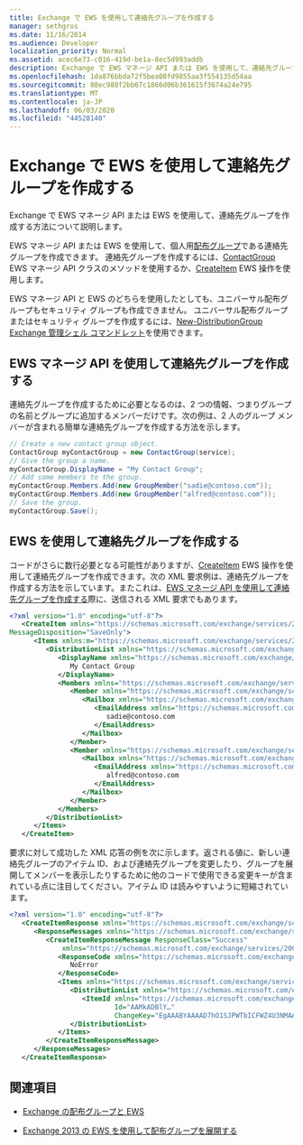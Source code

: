 ```yaml
---
title: Exchange で EWS を使用して連絡先グループを作成する
manager: sethgros
ms.date: 11/16/2014
ms.audience: Developer
localization_priority: Normal
ms.assetid: acec6e73-c016-419d-be1a-8ec5d993addb
description: Exchange で EWS マネージ API または EWS を使用して、連絡先グループを作成する方法について説明します。
ms.openlocfilehash: 1da876bbda72f5bea08fd9855aa3f554135d54aa
ms.sourcegitcommit: 88ec988f2bb67c1866d06b361615f3674a24e795
ms.translationtype: MT
ms.contentlocale: ja-JP
ms.lasthandoff: 06/03/2020
ms.locfileid: "44528140"
---
```

# <a name="create-contact-groups-by-using-ews-in-exchange"></a>Exchange で EWS を使用して連絡先グループを作成する

Exchange で EWS マネージ API または EWS を使用して、連絡先グループを作成する方法について説明します。
  
EWS マネージ API または EWS を使用して、個人用[配布グループ](distribution-groups-and-ews-in-exchange.md)である連絡先グループを作成できます。 連絡先グループを作成するには、[ContactGroup](https://msdn.microsoft.com/library/office/microsoft.exchange.webservices.data.contactgroup%28v=exchg.80%29.aspx) EWS マネージ API クラスのメソッドを使用するか、[CreateItem](https://msdn.microsoft.com/library/78a52120-f1d0-4ed7-8748-436e554f75b6%28Office.15%29.aspx) EWS 操作を使用します。 
  
EWS マネージ API と EWS のどちらを使用したとしても、ユニバーサル配布グループもセキュリティ グループも作成できません。 ユニバーサル配布グループまたはセキュリティ グループを作成するには、[New-DistributionGroup](https://technet.microsoft.com/library/aa998856%28v=exchg.150%29.aspx) [Exchange 管理シェル コマンドレット](https://msdn.microsoft.com/library/ff326159%28v=exchg.140%29.aspx)を使用できます。 
  
## <a name="create-a-contact-group-by-using-the-ews-managed-api"></a>EWS マネージ API を使用して連絡先グループを作成する
<a name="bk_EWSMA"> </a>

連絡先グループを作成するために必要となるのは、2 つの情報、つまりグループの名前とグループに追加するメンバーだけです。次の例は、2 人のグループ メンバーが含まれる簡単な連絡先グループを作成する方法を示します。
  
```cs
// Create a new contact group object.
ContactGroup myContactGroup = new ContactGroup(service);
// Give the group a name.
myContactGroup.DisplayName = "My Contact Group";
// Add some members to the group.
myContactGroup.Members.Add(new GroupMember("sadie@contoso.com"));
myContactGroup.Members.Add(new GroupMember("alfred@contoso.com"));
// Save the group.
myContactGroup.Save();

```

## <a name="create-a-contact-group-by-using-ews"></a>EWS を使用して連絡先グループを作成する
<a name="bk_EWSMA"> </a>

コードがさらに数行必要となる可能性がありますが、[CreateItem](https://msdn.microsoft.com/library/78a52120-f1d0-4ed7-8748-436e554f75b6%28Office.15%29.aspx) EWS 操作を使用して連絡先グループを作成できます。次の XML 要求例は、連絡先グループを作成する方法を示しています。またこれは、[EWS マネージ API を使用して連絡先グループを作成する](#bk_EWSMA)際に、送信される XML 要求でもあります。
  
```XML
<?xml version="1.0" encoding="utf-8"?>
   <CreateItem xmlns="https://schemas.microsoft.com/exchange/services/2006/messages" 
MessageDisposition="SaveOnly">
      <Items xmlns:m="https://schemas.microsoft.com/exchange/services/2006/messages">
         <DistributionList xmlns="https://schemas.microsoft.com/exchange/services/2006/types">
            <DisplayName xmlns="https://schemas.microsoft.com/exchange/services/2006/types">
               My Contact Group
            </DisplayName>
            <Members xmlns="https://schemas.microsoft.com/exchange/services/2006/types">
               <Member xmlns="https://schemas.microsoft.com/exchange/services/2006/types">
                  <Mailbox xmlns="https://schemas.microsoft.com/exchange/services/2006/types">
                     <EmailAddress xmlns="https://schemas.microsoft.com/exchange/services/2006/types">
                        sadie@contoso.com
                     </EmailAddress>
                  </Mailbox>
               </Member>
               <Member xmlns="https://schemas.microsoft.com/exchange/services/2006/types">
                  <Mailbox xmlns="https://schemas.microsoft.com/exchange/services/2006/types">
                     <EmailAddress xmlns="https://schemas.microsoft.com/exchange/services/2006/types">
                        alfred@contoso.com
                     </EmailAddress>
                  </Mailbox>
               </Member>
            </Members>
         </DistributionList>
      </Items>
   </CreateItem>
```

要求に対して成功した XML 応答の例を次に示します。返される値に、新しい連絡先グループのアイテム ID、および連絡先グループを変更したり、グループを展開してメンバーを表示したりするために他のコードで使用できる変更キーが含まれている点に注目してください。アイテム ID は読みやすいように短縮されています。
  
```XML
<?xml version="1.0" encoding="utf-8"?>
   <CreateItemResponse xmlns="https://schemas.microsoft.com/exchange/services/2006/messages">
      <ResponseMessages xmlns="https://schemas.microsoft.com/exchange/services/2006/messages">
         <CreateItemResponseMessage ResponseClass="Success" 
             xmlns="https://schemas.microsoft.com/exchange/services/2006/messages">
            <ResponseCode xmlns="https://schemas.microsoft.com/exchange/services/2006/messages">
               NoError
            </ResponseCode>
            <Items xmlns="https://schemas.microsoft.com/exchange/services/2006/messages">
               <DistributionList xmlns="https://schemas.microsoft.com/exchange/services/2006/types">
                  <ItemId xmlns="https://schemas.microsoft.com/exchange/services/2006/types" 
                          Id="AAMkADBlY…" 
                          ChangeKey="EgAAABYAAAAD7hO1SJPWTbICFWZ4U3NMAABXzQiK" />
               </DistributionList>
            </Items>
         </CreateItemResponseMessage>
      </ResponseMessages>
   </CreateItemResponse>
```

## <a name="see-also"></a>関連項目


- [Exchange の配布グループと EWS](distribution-groups-and-ews-in-exchange.md)
    
- [Exchange 2013 の EWS を使用して配布グループを展開する](how-to-expand-distribution-groups-by-using-ews-in-exchange-2013.md)
    

